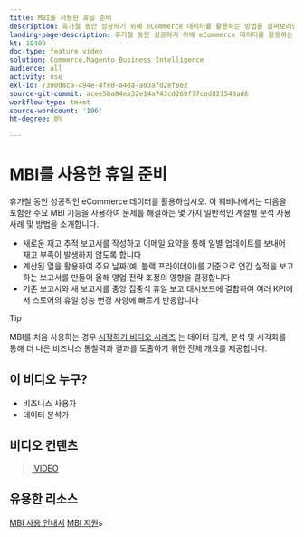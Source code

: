 ```yaml
---
title: MBI를 사용한 휴일 준비
description: 휴가철 동안 성공하기 위해 eCommerce 데이터를 활용하는 방법을 살펴보려면 이 웨비나를 시청하십시오.
landing-page-description: 휴가철 동안 성공하기 위해 eCommerce 데이터를 활용하는 방법을 살펴보려면 이 웨비나를 시청하십시오.
kt: 10409
doc-type: feature video
solution: Commerce,Magento Business Intelligence
audience: all
activity: use
exl-id: 7390d8ca-494e-4fe0-a4da-a03afd2ef8e2
source-git-commit: acee5ba84ea32e14a743cd269f77ced821548ad6
workflow-type: tm+mt
source-wordcount: '196'
ht-degree: 0%

---
```


# MBI를 사용한 휴일 준비

휴가철 동안 성공적인 eCommerce 데이터를 활용하십시오. 이 웨비나에서는 다음을 포함한 주요 MBI 기능을 사용하여 문제를 해결하는 몇 가지 일반적인 계절별 분석 사용 사례 및 방법을 소개합니다.

- 새로운 재고 추적 보고서를 작성하고 이메일 요약을 통해 일별 업데이트를 보내어 재고 부족이 발생하지 않도록 합니다
- 계산된 열을 활용하여 주요 날짜(예: 블랙 프라이데이)를 기준으로 연간 실적을 보고하는 보고서를 만들어 올해 영업 전략 조정의 영향을 결정합니다
- 기존 보고서와 새 보고서를 중앙 집중식 휴일 보고 대시보드에 결합하여 여러 KPI에서 스토어의 휴일 성능 변경 사항에 빠르게 반응합니다

>[!TIP]
>
>MBI를 처음 사용하는 경우 [시작하기 비디오 시리즈](./../1-overview.md) 는 데이터 집계, 분석 및 시각화를 통해 더 나은 비즈니스 통찰력과 결과를 도출하기 위한 전체 개요를 제공합니다.

## 이 비디오 누구?

- 비즈니스 사용자
- 데이터 분석가

## 비디오 컨텐츠

>[!VIDEO](https://video.tv.adobe.com/v/342496?quality=12&learn=on)

## 유용한 리소스

[MBI 사용 안내서](https://docs.magento.com/mbi/)
[MBI 지원](https://support.magento.com/hc/en-us/articles/360016730811)s
